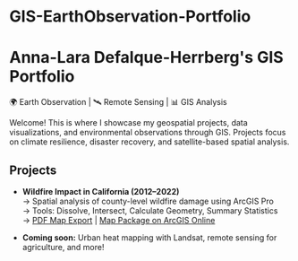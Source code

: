 # GIS-EarthObservation-Portfolio
# Anna-Lara Defalque-Herrberg's GIS Portfolio

🌍 Earth Observation | 🛰️ Remote Sensing | 📊 GIS Analysis 

Welcome! This is where I showcase my geospatial projects, data visualizations, and environmental observations through GIS. Projects focus on climate resilience, disaster recovery, and satellite-based spatial analysis.

## Projects
- **Wildfire Impact in California (2012–2022)**  
  → Spatial analysis of county-level wildfire damage using ArcGIS Pro  
  → Tools: Dissolve, Intersect, Calculate Geometry, Summary Statistics  
  → [PDF Map Export](link-here) | [Map Package on ArcGIS Online](link-here)

- **Coming soon:** Urban heat mapping with Landsat, remote sensing for agriculture, and more!
